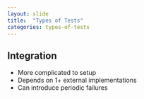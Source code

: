 ```yaml
---
layout: slide
title:  "Types of Tests"
categories: types-of-tests
---
```


## Integration
* More complicated to setup
* Depends on 1+ external implementations
* Can introduce periodic failures

